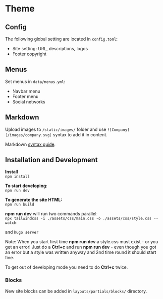 # Theme

## Config
The following global setting are located in `config.toml`:
- Site setting: URL, descriptions, logos
- Footer copyright

## Menus
Set menus in `data/menus.yml`:
- Navbar menu
- Footer menu
- Social networks

## Markdown

Upload images to `/static/images/` folder and use `![Company](/images/company.svg)` syntax to add it in content.

Markdown [syntax guide](https://commonmark.org/help/). 

## Installation and Development
**Install**  
`npm install`

**To start developing:**  
`npm run dev`

**To generate the site HTML:**  
`npm run build`

**npm run dev** will run two commands parallel:  
`npx tailwindcss -i ./assets/css/main.css -o ./assets/css/style.css --watch`

and
`hugo server`

Note: When you start first time **npm run dev** a style.css must exist - or you get an error! Just do a **Ctrl+c** and run **npm run dev** - even though you got an error but a style was written anyway and 2nd time round it should start fine.

To get out of developing mode you need to do **Ctrl+c** twice.

### Blocks
New site blocks can be added in `layouts/partials/blocks/` directory.
